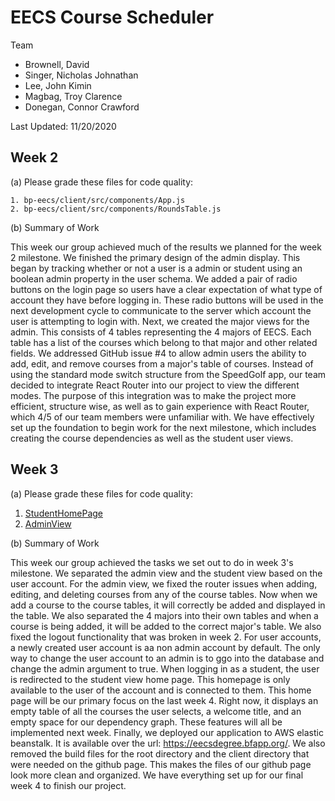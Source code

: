 # EECS Course Scheduler

Team
- Brownell, David
- Singer, Nicholas Johnathan
- Lee, John Kimin
- Magbag, Troy Clarence
- Donegan, Connor Crawford
          

Last Updated: 11/20/2020 

## Week 2
(a) Please grade these files for code quality:

    1. bp-eecs/client/src/components/App.js
    2. bp-eecs/client/src/components/RoundsTable.js

(b) Summary of Work

This week our group achieved much of the results we planned for the week 2 milestone. We finished the primary design of the admin display. This began by tracking whether or not a user is a admin or student using an boolean admin property in the user schema. We added a pair of radio buttons on the login page so users have a clear expectation of what type of account they have before logging in. These radio buttons will be used in the next development cycle to communicate to the server which account the user is attempting to login with. Next, we created the major views for the admin. This consists of 4 tables representing the 4 majors of EECS. Each table has a list of the courses which belong to that major and other related fields.  We addressed GitHub issue #4 to allow admin users the ability to add, edit, and remove courses from a major's table of courses. Instead of using the standard mode switch structure from the SpeedGolf app, our team decided to integrate React Router into our project to view the different modes. The purpose of this integration was to make the project more efficient, structure wise, as well as to gain experience with React Router, which 4/5 of our team members were unfamiliar with. We have effectively set up the foundation to begin work for the next milestone, which includes creating the course dependencies as well as the student user views.


## Week 3
(a) Please grade these files for code quality:
1. [StudentHomePage](https://github.com/wsu-cpts489-fa20/bp-eecs/blob/master/client/src/components/StudentHomePage.js)
2. [AdminView](https://github.com/wsu-cpts489-fa20/bp-eecs/blob/master/client/src/components/AdminView.js)

(b) Summary of Work

This week our group achieved the tasks we set out to do in week 3's milestone. We separated the admin view and the student view based on the user account. For the admin view, we fixed the router issues when adding, editing, and deleting courses from any of the course tables. Now when we add a course to the course tables, it will correctly be added and displayed in the table. We also separated the 4 majors into their own tables and when a course is being added, it will be added to the correct major's table. We also fixed the logout functionality that was broken in week 2. For user accounts, a newly created user account is aa non admin account by default. The only way to change the user account to an admin is to ggo into the database and change the admin argument to true. When logging in as a student, the user is redirected to the student view home page. This homepage is only available to the user of the account and is connected to them. This home page will be our primary focus on the last week 4. Right now, it displays an empty table of all the courses the user selects, a welcome title, and an empty space for our dependency graph. These features will all be implemented next week. Finally, we deployed our application to AWS elastic beanstalk. It is available over the url: https://eecsdegree.bfapp.org/. We also removed the build files for the root directory and the client directory that were needed on the github page. This makes the files of our github page look more clean and organized. We have everything set up for our final week 4 to finish our project.
